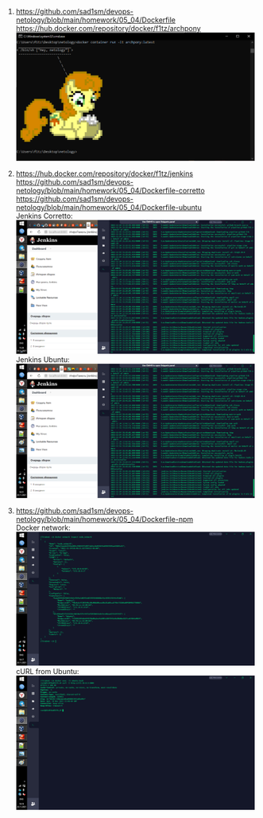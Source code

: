 1.  https://github.com/sad1sm/devops-netology/blob/main/homework/05_04/Dockerfile
https://hub.docker.com/repository/docker/f1tz/archpony
![](pony.png)

2.  https://hub.docker.com/repository/docker/f1tz/jenkins  
https://github.com/sad1sm/devops-netology/blob/main/homework/05_04/Dockerfile-corretto  
https://github.com/sad1sm/devops-netology/blob/main/homework/05_04/Dockerfile-ubuntu  
Jenkins Corretto:  
![](jcorretto.png)  
Jenkins Ubuntu:  
![](jubuntu.png)  

3.  https://github.com/sad1sm/devops-netology/blob/main/homework/05_04/Dockerfile-npm  
Docker network:  
![](networkinspect.png)  
cURL from Ubuntu:  
![](curl.png)  
